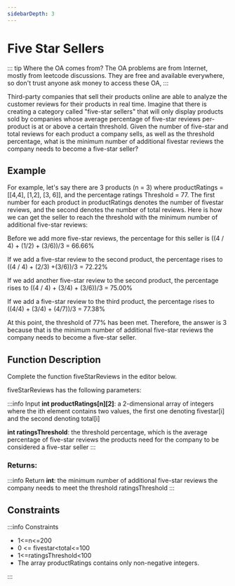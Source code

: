 ```yaml
---
sidebarDepth: 3
---
```

# Five Star Sellers


::: tip Where the OA comes from?
The OA problems are from Internet, mostly from leetcode discussions. They are free and available everywhere, so don't trust anyone ask money to access these OA,
:::

Third-party companies that sell their products online are able to analyze the customer reviews for their products in real time. Imagine that there is creating a category called "five-star sellers" that will only display products sold by companies whose average percentage of five-star reviews per-product is at or above a certain threshold. Given the number of five-star and total reviews for each product a company sells, as well as the threshold percentage, what is the minimum number of additional fivestar reviews the company needs to become a five-star seller?
## Example
For example, let's say there are 3 products (n = 3) where productRatings = [[4,4], [1,2], [3, 6]], and the percentage ratings Threshold = 77. The first number for each product in productRatings denotes the number of fivestar reviews, and the second denotes the number of total reviews. Here is how we can get the seller to reach the threshold with the minimum number of additional five-star reviews:

Before we add more five-star reviews, the percentage for this seller is ((4 / 4) + (1/2) + (3/6))/3 = 66.66%

If we add a five-star review to the second product, the percentage rises to ((4 / 4) + (2/3) +(3/6))/3 = 72.22%

If we add another five-star review to the second product, the percentage rises to ((4 / 4) + (3/4) + (3/6))/3 = 75.00%

If we add a five-star review to the third product, the percentage rises to ((4/4) + (3/4) + (4/7))/3 = 77.38%

At this point, the threshold of 77% has been met. Therefore, the answer is 3 because that is the minimum number of additional five-star reviews the company needs to become a five-star seller.

## Function Description
Complete the function fiveStarReviews in the editor below.

fiveStarReviews has the following parameters:

:::info Input
**int productRatings[n][2]**: a 2-dimensional array of integers where the ith element contains two values, the first one denoting fivestar[i] and the second denoting total[i]

**int ratingsThreshold**: the threshold percentage, which is the average percentage of five-star reviews the products need for the company to be considered a five-star seller
:::

### Returns:
:::info Return
**int**: the minimum number of additional five-star reviews the company needs to meet the threshold ratingsThreshold
:::
## Constraints
:::info Constraints
* 1<=n<=200
* 0 <= fivestar<total<=100
* 1<=ratingsThreshold<100
* The array productRatings contains only non-negative integers.

:::